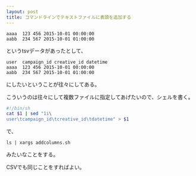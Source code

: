 ```yaml
---
layout: post
title: コマンドラインでテキストファイルに表頭を追加する
---
```


```
aaaa  123 456 2015-10-01 00:00:00
aabb  234 567 2015-10-01 01:00:00
```

というtsvデータがあったとして、

```
user  campaign_id creative_id datetime
aaaa  123 456 2015-10-01 00:00:00
aabb  234 567 2015-10-01 01:00:00
```

にしたいということが往々にしてある。

こういうのは往々にして複数ファイルに指定してあげたいので、シェルを書く。

```bash:addcolumns.sh
#!/bin/sh
cat $1 | sed "1i\
user\tcampaign_id\tcreative_id\tdatetime" > $1
```

で、

```
ls | xargs addcolumns.sh
```

みたいなことをする。

CSVでも同じことをすればよい。

